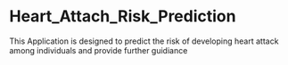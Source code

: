 # Heart_Attach_Risk_Prediction
This Application is designed to predict the risk of developing heart attack among individuals and provide further guidiance
